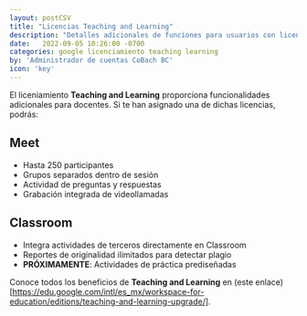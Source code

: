 ```yaml
---
layout: postCSV
title: "Licencias Teaching and Learning"
description: "Detalles adicionales de funciones para usuarios con licenciamiento Teaching and Learning asignado"
date:   2022-09-05 10:26:00 -0700
categories: google licenciamiento teaching learning
by: 'Administrador de cuentas CoBach BC'
icon: 'key'
---
```


El liceniamiento **Teaching and Learning** proporciona funcionalidades adicionales para docentes. Si te han asignado una de dichas licencias, podrás:

## Meet

- Hasta 250 participantes
- Grupos separados dentro de sesión
- Actividad de preguntas y respuestas
- Grabación integrada de videollamadas

## Classroom

- Integra actividades de terceros directamente en Classroom
- Reportes de originalidad ilimitados para detectar plagio
- **PRÓXIMAMENTE**: Actividades de práctica prediseñadas

Conoce todos los beneficios de **Teaching and Learning** en (este enlace)[https://edu.google.com/intl/es_mx/workspace-for-education/editions/teaching-and-learning-upgrade/].